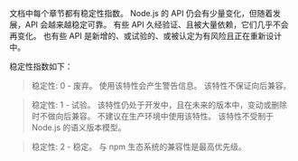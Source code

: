 
<!--type=misc-->

文档中每个章节都有稳定性指数。
Node.js 的 API 仍会有少量变化，但随着发展，API 会越来越稳定可靠。
有些 API 久经验证、且被大量依赖，它们几乎不会再变化。
也有些 API 是新增的、或试验的、或被认定为有风险且正在重新设计中。

稳定性指数如下：

> 稳定性: 0 - 废弃。
> 使用该特性会产生警告信息。
> 该特性不保证向后兼容。

<!-- separator -->

> 稳定性: 1 - 试验。
> 该特性仍处于开发中，且在未来的版本中，变动或删除时不做向后兼容。
> 不建议在生产环境中使用该特性。
> 该特性不受制于 Node.js 的语义版本模型。

<!-- separator -->

> 稳定性: 2 - 稳定。
> 与 npm 生态系统的兼容性是最高优先级。


